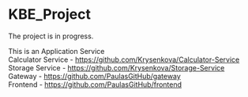 # KBE_Project 
The project is in progress.

This is an Application Service  <br />
Calculator Service - https://github.com/Krysenkova/Calculator-Service  <br />
Storage Service - https://github.com/Krysenkova/Storage-Service  <br />
Gateway -  https://github.com/PaulasGitHub/gateway <br />
Frontend - https://github.com/PaulasGitHub/frontend
